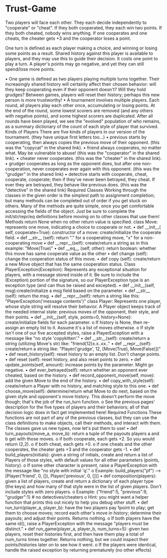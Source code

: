# Trust-Game
<h>Two players will face each other. They each decide independently to "cooperate" or "cheat". If they both cooperated, they each win two points. If they both cheated, nobody wins anything. If one cooperates and one cheats, the cheater gets +3 and the cooperator loses a point.</h>
  
<p>One turn is defined as each player making a choice, and winning or losing some points as a result.
Shared history against this player is available to players, and they may use this to guide their decision.
It costs one point to play a turn. A player's points may go negative, and yet they can still spend/lose
more points.</p>
• One game is defined as two players playing multiple turns together. Their increasingly shared history
will certainly affect their chosen behavior: will they keep cooperating even if their opponent doesn't?
Will they hold grudges? Between games, players will reset their history; perhaps this new person is
more trustworthy!
• A tournament involves multiple players. Each round, all players play each other once, accumulating
or losing points. At the end of the round, some lowest scorers are removed (and any others with
negative points), and some highest scorers are duplicated. After all rounds have been played, we see
the "evolved" population of who remains, as a summary dictionary of the count of each style of player
that survived.
Kinds of Players
There are five kinds of players in our version of the tournament. (they have unique first letters too…)
• previous starts by cooperating, then always copies the previous move of their opponent.
(this was the "copycat" in the shared link).
• friend always cooperates, no matter what. May be vulnerable to abuse!
(this was the "cooperator" in the shared link).
• cheater never cooperates. (this was the "cheater" in the shared link).
• grudger cooperates as long as the opponent does, but after one non-cooperation, never
cooperates ever again with this opponent. (this was the "grudger" in the shared link)
• detective starts with cooperate, cheat, cooperate, cooperate; then if they've never been betrayed,
they cheat. If ever they are betrayed, they behave like previous does. (this was the
"detective" in the shared link)
Required Classes
Working through the classes in the given order is the simplest path to assignment completion; but many
methods can be completed out of order if you get stuck on others. Many of the methods are quite simple, once
you get comfortable accessing the fields of the object. Just be sure to complete the init/str/repr/eq
definitions before moving on to other classes that use them!
Methods return None when no other return value is specified.
class Move: represents one move, indicating a choice to cooperate or not.
• def __init__( self, cooperate=True): constructor of a move: create/initialize the cooperate field.
• def __str__ (self): return "." for a cooperating move, "x" for a non-cooperating move
• def __repr__(self): create/return a string as in this example: "Move(True)"
• def __eq__ (self, other): return boolean: whether this move has same cooperate value as the other
• def change (self): change the cooperation status of this move.
• def copy (self): create/return a new Move object that has the same cooperation status.
Class PlayerException(Exception): Represents any exceptional situation for players, with a message
stored inside of it. Be sure to include the (Exception) portion of the signature, so our PlayerException
type is an exception type (and can thus be raised and excepted).
• def __init__(self, msg):create/initialize a msg field based on the parameter.
• def __str__ (self): return the msg.
• def __repr__(self): return a string like this: "PlayerException('message contents')"
class Player: Represents one player, whose style string will resolve their behavior. A Player object
keeps track of the needed internal state: previous moves of the opponent, their style, and their points.
• def __init__(self, style, points=0, history=None): create/initialize fields for each parameter.
o If history is None, then re-assign an empty list to it. Assume it's a list of moves otherwise.
o If style isn't one of our five accepted styles, raise a PlayerException with a message like
"no style 'copykitten'."
• def __str__(self): create/return a string (utilizing Move's str) like: "friend(12)x.x..xx.."
• def __repr__(self): create/return a string like: "Player('grudge', 12, [Move(True), Move(False)])"
• def reset_history(self): reset history to an empty list. Don't change points.
• def reset (self): reset history, and also reset points to zero.
• def update_points(self, amount): increase points by the parameter. Might go negative.
• def ever_betrayed(self): return whether an opponent ever cheated, based on the history.
• def record_opponent_move(self, move): add the given Move to the end of the history.
• def copy_with_style(self): create/return a Player with no history, and matching style to this one.
• def choose_move(self): determine/return what Move to do next, based on the given style and
opponent's move history. This doesn't perform the move though; that's the job of the run_turn function.
o See the previous pages' description for the five types of players and their behaviors; all of that decision
logic does in fact get implemented here!
Required Functions
These functions are not part of any of the previous classes, but they can use the class definitions to make
objects, call their methods, and interact with them. The classes gave us new types, now let's put them to use!
• def turn_payouts(move_a, move_b): return a tuple of the payouts players a and b get with those moves.
o if both cooperate, each gets +2. So you would return (2,2).
o if both cheat, each gets +0.
o if one cheats and the other cooperates, the cheater gets +3 and the cooperator gets -1.
• def build_players(initials): given a string of initials, create and return a list of Players of those
styles, with default values for all other parameters (points, history).
o If some other character is present, raise a PlayerException with the message like
"no style with initial 'q'."
o Example: build_players("pf") ⟶ [Player('friend', 0, []), Player('previous', 0, [])]
• def composition(players): given a list of players, create and return a dictionary of each player type (the
keys) and how many of that style were in the list of given players. Don't include styles with zero players.
o Example: {"friend":5, "previous":9, "grudger":1} # no detectives/cheaters
o Hint: you might want a helper function that prints this out nicely to help you debug other stuff.
• def run_turn(player_a, player_b): have the two players pay 1point to play; get them to choose
moves; record each other's move in history; determine their payouts; and adjust their points. Returns
nothing.
o If both players have the same id(), raise a PlayerException with the message
"players must be distinct."
• def run_game(player_a, player_b, num_turns=5): given two players, reset their histories first, and
then have them play a total of num_turns times together. Returns nothing, but we could inspect their
points/histories later on to see how it went.
o If the players were identical, handle the raised exception by returning prematurely (no other effects)
 <p>
